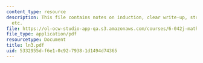 ```yaml
---
content_type: resource
description: This file contains notes on induction, clear write-up, strong induction
  etc.
file: https://ol-ocw-studio-app-qa.s3.amazonaws.com/courses/6-042j-mathematics-for-computer-science-fall-2005/5332955df6e10c9279381d1494d74365_ln3.pdf
file_type: application/pdf
resourcetype: Document
title: ln3.pdf
uid: 5332955d-f6e1-0c92-7938-1d1494d74365
---
```

